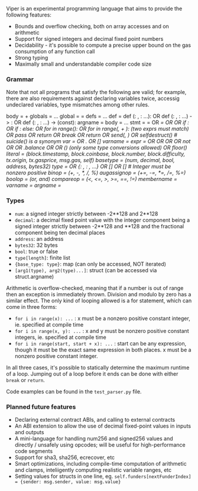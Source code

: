 Viper is an experimental programming language that aims to provide the following features:

* Bounds and overflow checking, both on array accesses and on arithmetic
* Support for signed integers and decimal fixed point numbers
* Decidability - it's possible to compute a precise upper bound on the gas consumption of any function call
* Strong typing
* Maximally small and understandable compiler code size

### Grammar

Note that not all programs that satisfy the following are valid; for example, there are also requirements against declaring variables twice, accessig undeclared variables, type mismatches among other rules.

body = <globals> + <defs>
    globals = <global> <global> ...
    global = <varname> = <type>
    defs = <def> <def> ...
    def = def <funname>(<argname>: <type>, <argname>: <type>...): <body>
        OR def <funname>(<argname>: <type>, <argname>: <type>...) -> <type>: <body>
        OR def <funname>(<argname>: <type>, <argname>: <type>...) -> <type>(const): <body>
    argname = <str>
    body = <stmt> <stmt> ...
    stmt = <varname> = <type>
        OR <var> = <expr>
        OR <var> <augassignop> <expr>
        OR if <cond>: <body>
        OR if <cond>: <body> else: <body>
        OR for <varname> in range(<int>): <body>
        OR for <varname> in range(<expr>, <expr> + <int>): <body> (two exprs must match)
        OR pass
        OR return
        OR break
        OR return <expr>
        OR send(<expr>, <expr>)
        OR selfdestruct(<expr>) # suicide(<expr>) is a synonym
    var = <varname>
        OR <var>.<membername>
        OR <var>[<expr>]
    varname = <str>
    expr = <int>
        OR <expr> <binop> <expr>
        OR <expr> <boolop> <expr>
        OR <expr> <compareop> <expr>
        OR not <expr>
        OR <var>
        OR <expr>.balance
        OR <literal>
        OR <basetype>(<expr>) (only some type conversions allowed)
        OR floor(<expr>)
    literal = (block.timestamp, block.coinbase, block.number, block.difficulty, tx.origin, tx.gasprice, msg.gas, self)
    basetype = (num, decimal, bool, address, bytes32)
    type = <basetype>
        OR {<membername>: <type>, <membername>: <type>, ...}
        OR <type>[<basetype>]
        OR <type>[<int>] # Integer must be nonzero positive
    binop = (+, -, *, /, %)
    augassignop = (+=, -=, *=, /=, %=)
    boolop = (or, and)
    compareop = (<, <=, >, >=, ==, !=)
    membername = varname = argname = <str>

### Types

* `num`: a signed integer strictly between -2\*\*128 and 2\*\*128
* `decimal`: a decimal fixed point value with the integer component being a signed integer strictly between -2\*\*128 and \*\*128 and the fractional component being ten decimal places
* `address`: an address
* `bytes32`: 32 bytes
* `bool`: true or false
* `type[length]`: finite list
* `{base_type: type}`: map (can only be accessed, NOT iterated)
* `[arg1(type), arg2(type)...]`: struct (can be accessed via struct.argname)

Arithmetic is overflow-checked, meaning that if a number is out of range then an exception is immediately thrown. Division and modulo by zero has a similar effect. The only kind of looping allowed is a for statement, which can come in three forms:

* `for i in range(x): ...` : x must be a nonzero positive constant integer, ie. specified at compile time
* `for i in range(x, y): ...` : x and y must be nonzero positive constant integers, ie. specified at compile time
* `for i in range(start, start + x): ...` : start can be any expression, though it must be the exact same expression in both places. x must be a nonzero positive constant integer.

In all three cases, it's possible to statically determine the maximum runtime of a loop. Jumping out of a loop before it ends can be done with either `break` or `return`.

Code examples can be found in the `test_parser.py` file.

### Planned future features

* Declaring external contract ABIs, and calling to external contracts
* An ABI extension to allow the use of decimal fixed-point values in inputs and outputs
* A mini-language for handling num256 and signed256 values and directly / unsafely using opcodes; will be useful for high-performance code segments
* Support for sha3, sha256, ecrecover, etc
* Smart optimizations, including compile-time computation of arithmetic and clamps, inteliigently computing realistic variable ranges, etc
* Setting values for structs in one line, eg. `self.funders[nextFunderIndex] = {sender: msg.sender, value: msg.value}`
